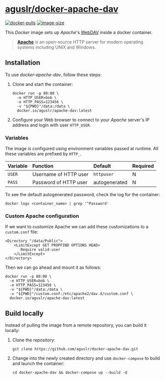 [aguslr/docker-apache-dav][1]
=============================

[![docker-pulls](https://img.shields.io/docker/pulls/aguslr/apache-dav)](https://hub.docker.com/r/aguslr/apache-dav) [![image-size](https://img.shields.io/docker/image-size/aguslr/apache-dav/latest)](https://hub.docker.com/r/aguslr/apache-dav)


This *Docker* image sets up *Apache*'s [WebDAV][3] inside a docker container.

> **[Apache][2]** is an open-source HTTP server for modern operating systems
> including UNIX and Windows.


Installation
------------

To use *docker-apache-dav*, follow these steps:

1. Clone and start the container:

       docker run -p 80:80 \
         -e HTTP_USER=bob \
         -e HTTP_PASS=123456 \
         -v "${PWD}"/data:/data \
         docker.io/aguslr/apache-dav:latest

2. Configure your Web browser to connect to your *Apache* server's IP address
   and login with user `HTTP_USER`.


### Variables

The image is configured using environment variables passed at runtime. All these
variables are prefixed by `HTTP_`.

| Variable | Function              | Default       | Required |
| :------- | :-------------------- | :------------ | -------- |
| `USER`   | Username of HTTP user | `httpuser`    | N        |
| `PASS`   | Password of HTTP user | autogenerated | N        |

To see the default autogenerated password, check the log for the container:

    docker logs <container_name> | grep '^Password'


### Custom Apache configuration

If we want to customize Apache we can add these customizations to a
`custom.conf` file:

    <Directory "/data/Public">
        <LimitExcept GET PROPFIND OPTIONS HEAD>
           Require valid-user
        </LimitExcept>
    </Directory>

Then we can go ahead and mount it as follows:

    docker run -p 80:80 \
      -e HTTP_USER=bob \
      -e HTTP_PASS=123456 \
      -v "${PWD}"/data:/data \
      -v "${PWD}"/custom.conf:/etc/apache2/dav.d/custom.conf \
      docker.io/aguslr/apache-dav:latest


Build locally
-------------

Instead of pulling the image from a remote repository, you can build it locally:

1. Clone the repository:

       git clone https://github.com/aguslr/docker-apache-dav.git

2. Change into the newly created directory and use `docker-compose` to build and
   launch the container:

       cd docker-apache-dav && docker-compose up --build -d


[1]: https://github.com/aguslr/docker-apache-dav
[2]: https://httpd.apache.org/
[3]: https://en.wikipedia.org/wiki/WebDAV
